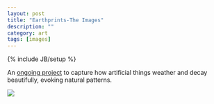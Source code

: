 ```yaml
---
layout: post
title: "Earthprints-The Images"
description: ""
category: art
tags: [images]
---
```

{% include JB/setup %}

An [ongoing project](http://maddalena.vsco.co/) to capture how artificial things weather and decay beautifully, evoking natural patterns.

[![](http://maddalena.vsco.co/)](/assets/nautilus.jpg)